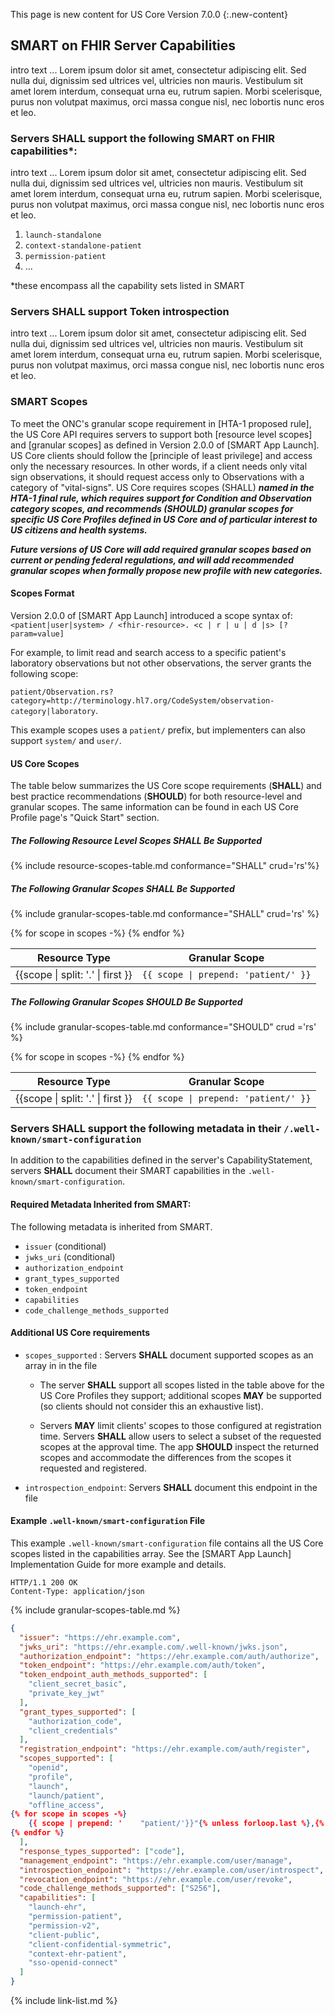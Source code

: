 
This page is new content for US Core Version 7.0.0
{:.new-content}

## SMART on FHIR Server Capabilities

intro text  ... Lorem ipsum dolor sit amet, consectetur adipiscing elit. Sed nulla dui, dignissim sed ultrices vel, ultricies non mauris. Vestibulum sit amet lorem interdum, consequat urna eu, rutrum sapien. Morbi scelerisque, purus non volutpat maximus, orci massa congue nisl, nec lobortis nunc eros et leo.
### Servers SHALL support the following SMART on FHIR capabilities*:

intro text  ... Lorem ipsum dolor sit amet, consectetur adipiscing elit. Sed nulla dui, dignissim sed ultrices vel, ultricies non mauris. Vestibulum sit amet lorem interdum, consequat urna eu, rutrum sapien. Morbi scelerisque, purus non volutpat maximus, orci massa congue nisl, nec lobortis nunc eros et leo.

1. `launch-standalone`
2. `context-standalone-patient`
3. `permission-patient`
4. ...
   
\*these encompass all the capability sets listed in SMART

### Servers SHALL support Token introspection

intro text  ... Lorem ipsum dolor sit amet, consectetur adipiscing elit. Sed nulla dui, dignissim sed ultrices vel, ultricies non mauris. Vestibulum sit amet lorem interdum, consequat urna eu, rutrum sapien. Morbi scelerisque, purus non volutpat maximus, orci massa congue nisl, nec lobortis nunc eros et leo.

### SMART Scopes

To meet the ONC's granular scope requirement in [HTA-1 proposed rule], the US Core API requires servers to support both [resource level scopes] and [granular scopes] as defined in Version 2.0.0 of [SMART App Launch]. US Core clients should follow the [principle of least privilege] and access only the necessary resources. In other words, if a client needs only vital sign observations, it should request access only to Observations with a category of "vital-signs". US Core requires scopes (SHALL) ***named in the HTA-1 final rule, which requires support for Condition and Observation category scopes, and recommends (SHOULD) granular scopes for specific US Core Profiles defined in US Core and of particular interest to US citizens and health systems.***

***Future versions of US Core will add required granular scopes based on current or pending federal regulations, and will add recommended granular scopes when formally propose new profile with new categories.***

#### Scopes Format
Version 2.0.0 of [SMART App Launch] introduced a scope syntax of: `<patient|user|system> / <fhir-resource>. <c | r | u | d |s> [?param=value]`

For example, to limit read and search access to a specific patient's laboratory observations but not other observations, the server grants the following scope:

`patient/Observation.rs?category=http://terminology.hl7.org/CodeSystem/observation-category|laboratory`.


This example scopes uses a `patient/` prefix, but implementers can also support `system/` and `user/`.


#### US Core Scopes

The table below summarizes the US Core scope requirements (**SHALL**) and best practice recommendations (**SHOULD**) for both resource-level and granular scopes. The same information can be found in each US Core Profile page's "Quick Start" section.

##### The Following Resource Level Scopes **SHALL** Be Supported

{% include resource-scopes-table.md conformance="SHALL" crud='rs'%}

##### The Following Granular Scopes **SHALL** Be Supported

{% include granular-scopes-table.md conformance="SHALL" crud='rs' %}

<table class="grid">
<thead>
<tr>
<th>Resource Type</th>
<th>Granular Scope</th>
</tr>
</thead>
<tbody>
{% for scope in scopes -%}
<tr>
<td>{{scope | split: '.' | first }}</td>
<td><code>{{ scope | prepend: 'patient/' }}</code></td>
</tr>
{% endfor %}
</tbody>
</table>

##### The Following Granular Scopes **SHOULD** Be Supported

{% include granular-scopes-table.md conformance="SHOULD" crud ='rs' %}

<table class="grid">
<thead>
<tr>
<th>Resource Type</th>
<th>Granular Scope</th>
</tr>
</thead>
<tbody>
{% for scope in scopes -%}
<tr>
<td>{{scope | split: '.' | first }}</td>
<td><code>{{ scope | prepend: 'patient/' }}</code></td>
</tr>
{% endfor %}
</tbody>
</table>

### Servers SHALL support the following metadata in their `/.well-known/smart-configuration`

In addition to the capabilities defined in the server's CapabilityStatement,
servers **SHALL** document their SMART capabilities in the `.well-known/smart-configuration`.

#### Required Metadata Inherited from SMART:

The following metadata is inherited from SMART.

- `issuer` (conditional)
- `jwks_uri` (conditional)
- `authorization_endpoint`
- `grant_types_supported`
- `token_endpoint`
- `capabilities`
- `code_challenge_methods_supported`

#### Additional US Core requirements

- `scopes_supported` : Servers **SHALL** document supported scopes as an array in in the file
    - The server **SHALL** support all scopes listed in the table above for the US Core Profiles they support; additional scopes **MAY** be supported (so clients should not consider this an exhaustive list). 

    - Servers **MAY** limit clients' scopes to those configured at registration time. Servers **SHALL** allow users to select a subset of the requested scopes at the approval time. The app **SHOULD** inspect the returned scopes and accommodate the differences from the scopes it requested and registered.
- `introspection_endpoint`: Servers **SHALL** document this endpoint in the file

#### Example `.well-known/smart-configuration` File

This example `.well-known/smart-configuration` file contains all the US Core scopes listed in the capabilities array.  See the [SMART App Launch] Implementation Guide for more example and details.


~~~http
HTTP/1.1 200 OK
Content-Type: application/json
~~~

{% include granular-scopes-table.md %}

~~~json
{
  "issuer": "https://ehr.example.com",
  "jwks_uri": "https://ehr.example.com/.well-known/jwks.json",
  "authorization_endpoint": "https://ehr.example.com/auth/authorize",
  "token_endpoint": "https://ehr.example.com/auth/token",
  "token_endpoint_auth_methods_supported": [
    "client_secret_basic",
    "private_key_jwt"
  ],
  "grant_types_supported": [
    "authorization_code",
    "client_credentials"
  ],
  "registration_endpoint": "https://ehr.example.com/auth/register",
  "scopes_supported": [
    "openid",
    "profile",
    "launch",
    "launch/patient",
    "offline_access",
{% for scope in scopes -%}
    {{ scope | prepend: '    "patient/'}}"{% unless forloop.last %},{% endunless %}
{% endfor %}
  ],
  "response_types_supported": ["code"],
  "management_endpoint": "https://ehr.example.com/user/manage",
  "introspection_endpoint": "https://ehr.example.com/user/introspect",
  "revocation_endpoint": "https://ehr.example.com/user/revoke",
  "code_challenge_methods_supported": ["S256"],
  "capabilities": [
    "launch-ehr",
    "permission-patient",
    "permission-v2",
    "client-public",
    "client-confidential-symmetric",
    "context-ehr-patient",
    "sso-openid-connect"
  ]
}
~~~
 

{% include link-list.md %}




